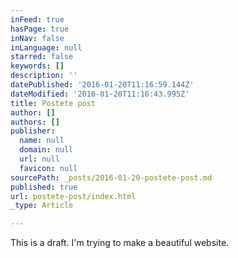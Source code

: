 ```yaml
---
inFeed: true
hasPage: true
inNav: false
inLanguage: null
starred: false
keywords: []
description: ''
datePublished: '2016-01-20T11:16:59.144Z'
dateModified: '2016-01-20T11:16:43.995Z'
title: Postete post
author: []
authors: []
publisher:
  name: null
  domain: null
  url: null
  favicon: null
sourcePath: _posts/2016-01-20-postete-post.md
published: true
url: postete-post/index.html
_type: Article

---
```

This is a draft. I'm trying to make a beautiful website.